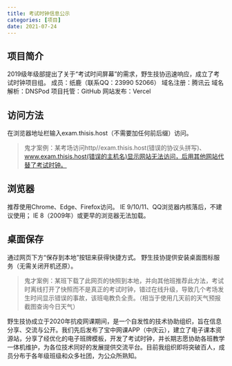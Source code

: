 ```yaml
---
title: 考试时钟信息公示
categories: [项目]
date: 2021-07-24
---
```


## 项目简介
2019级年级部提出了关于“考试时间屏幕”的需求，野生技协迅速响应，成立了考试时钟项目组。
成员：纸鹿（联系QQ：23990 52066）
域名注册：腾讯云
域名解析：DNSPod
项目托管：GitHub
网站发布：Vercel
## 访问方法
在浏览器地址栏输入exam.thisis.host（不需要加任何前后缀）访问。
> 鬼才案例：某考场访问http//exam.thisis.host(错误的协议头拼写)、www.exam.thisis.host(错误的主机名)显示网站无法访问，后用其他网站代替了考试时钟。
## 浏览器
推荐使用Chrome、Edge、Firefox访问。
IE 9/10/11、QQ浏览器内核落后，不建议使用；
IE 8（2009年）或更早的浏览器无法加载。
## 桌面保存
通过网页下方“保存到本地”按钮来获得快捷方式。
野生技协提供安装桌面图标服务（无需关闭开机还原）。
> 鬼才案例：某班下载了此网页的快照到本地，并向其他班推荐此方法，考试时离线打开了快照而不是真正的考试时钟，错过在线升级，导致几个考场发生时间显示错误的事故，该班电教负全责。（相当于使用几天前的天气预报截图查询今日天气）
 
野生技协成立于2020年抗疫网课期间，是一个自发性的技术协助组织，旨在信息分享、交流与公开。我们先后发布了宝中网课APP（中庆云），建立了电子课本资源站，分享了经优化的电子班牌模板，开发了考试时钟，并长期志愿协助各班教学一体机维护，为各位技术同好的发展提供交流平台。目前我组织即将突破百人，成员分布于各年级班级和众多社团，为公众所熟知。
